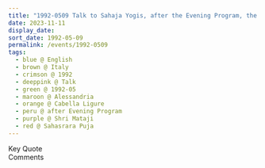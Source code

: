 ```yaml
---
title: "1992-0509 Talk to Sahaja Yogis, after the Evening Program, the day before Sahasrāra Pūjā, Tent, Cabella Ligure, Alessandria, Italy"
date: 2023-11-11
display_date: 
sort_date: 1992-05-09
permalink: /events/1992-0509
tags:
  - blue @ English
  - brown @ Italy
  - crimson @ 1992
  - deeppink @ Talk
  - green @ 1992-05
  - maroon @ Alessandria
  - orange @ Cabella Ligure
  - peru @ after Evening Program
  - purple @ Shri Mataji
  - red @ Sahasrara Puja
---
```


<wave-list>
  <list-title color="green" width="75">Key Quote</list-title>
  <list-item color="BlanchedAlmond"  width="200"></list-item>
  <list-item color="Lavender"></list-item>
  <list-item color="BlanchedAlmond"></list-item>
</wave-list>

<br>

<wave-list>
  <list-title color="green" width="75">Comments</list-title>
  <list-item color="BlanchedAlmond"  width="200"></list-item>
  <list-item color="Lavender"></list-item>
  <list-item color="BlanchedAlmond"></list-item>
</wave-list>